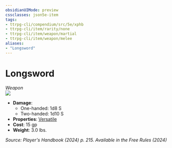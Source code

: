 ```yaml
---
obsidianUIMode: preview
cssclasses: json5e-item
tags:
- ttrpg-cli/compendium/src/5e/xphb
- ttrpg-cli/item/rarity/none
- ttrpg-cli/item/weapon/martial
- ttrpg-cli/item/weapon/melee
aliases: 
- "Longsword"
---
```

# Longsword
*Weapon*  
![](items/XPHB/Longsword.webp#right)  

- **Damage**:
  - One-handed: 1d8 S
  - Two-handed: 1d10 S
- **Properties**: [Versatile](item-properties.md#Versatile)
- **Cost**: 15 gp
- **Weight**: 3.0 lbs.

*Source: Player's Handbook (2024) p. 215. Available in the Free Rules (2024)*